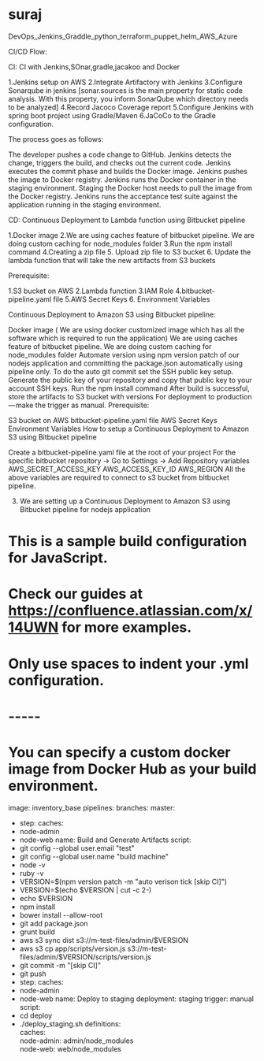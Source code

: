 # suraj
DevOps_Jenkins_Graddle_python_terraform_puppet_helm_AWS_Azure

CI/CD Flow:

CI:
CI  with Jenkins,SOnar,gradle,jacakoo and Docker

1.Jenkins setup on AWS
2.Integrate Artifactory with Jenkins
3.Configure Sonarqube in jenkins [sonar.sources is the main property for static code analysis. With this property, you inform SonarQube which directory needs to be analyzed]
4.Record Jacoco Coverage report
5.Configure Jenkins with  spring boot project using Gradle/Maven
6.JaCoCo to the Gradle configuration.

The process goes as follows:

The developer pushes a code change to GitHub.
Jenkins detects the change, triggers the build, and checks out the current code.
Jenkins executes the commit phase and builds the Docker image.
Jenkins pushes the image to Docker registry.
Jenkins runs the Docker container in the staging environment.
Staging the Docker host needs to pull the image from the Docker registry.
Jenkins runs the acceptance test suite against the application running in the staging environment.

CD: 
Continuous Deployment to Lambda function using Bitbucket pipeline

1.Docker image
2.We are using caches feature of bitbucket pipeline. We are doing custom caching for node_modules folder
3.Run the npm install command
4.Creating a zip file
5. Upload zip file to S3 bucket
6. Update the lambda function that will take the new artifacts from S3 buckets

Prerequisite:

1.S3 bucket on AWS
2.Lambda function
3.IAM Role
4.bitbucket-pipeline.yaml file
5.AWS Secret Keys
6. Environment Variables

Continuous Deployment to Amazon S3 using Bitbucket pipeline:

Docker image ( We are using docker customized image which has all the software which is required to run the application)
We are using caches feature of bitbucket pipeline. We are doing custom caching for node_modules folder
Automate version using npm version patch of our nodejs application and committing the package.json automatically using pipeline only. To do the auto git commit set the SSH public key setup. Generate the public key of your repository and copy that public key to your account SSH keys.
Run the npm install command
After build is successful, store the artifacts to S3 bucket with versions
For deployment to production — make the trigger as manual.
Prerequisite:

S3 bucket on AWS
bitbucket-pipeline.yaml file
AWS Secret Keys
Environment Variables
How to setup a Continuous Deployment to Amazon S3 using Bitbucket pipeline

Create a bitbucket-pipeline.yaml file at the root of your project
For the specific bitbucket repository -> Go to Settings -> Add Repository variables
AWS_SECRET_ACCESS_KEY
AWS_ACCESS_KEY_ID
AWS_REGION
All the above variables are required to connect to s3 bucket from bitbucket pipeline.

3. We are setting up a Continuous Deployment to Amazon S3 using Bitbucket pipeline for nodejs application

# This is a sample build configuration for JavaScript.
# Check our guides at https://confluence.atlassian.com/x/14UWN for more examples.
# Only use spaces to indent your .yml configuration.
# -----
# You can specify a custom docker image from Docker Hub as your build environment.
image:  inventory_base
pipelines:
branches:
master:
- step:
caches:
- node-admin
- node-web
name: Build and Generate Artifacts
script:
- git config --global user.email "test"
- git config --global user.name "build machine"
- node -v
- ruby -v
- VERSION=$(npm version patch  -m "auto verison tick [skip CI]")
- VERSION=$(echo $VERSION | cut -c 2-)
- echo $VERSION
- npm install
- bower install --allow-root
- git add package.json
- grunt build
- aws s3 sync dist s3://m-test-files/admin/$VERSION
- aws s3 cp app/scripts/version.js s3://m-test-files/admin/$VERSION/scripts/version.js
- git commit -m "[skip CI]"
- git push
- step:
caches:
- node-admin
- node-web
name: Deploy to staging
deployment: staging
trigger: manual
script:
- cd deploy
- ./deploy_staging.sh
definitions:     
 caches:          
node-admin: admin/node_modules          
node-web: web/node_modules
